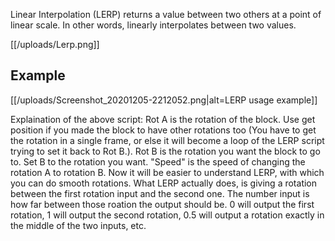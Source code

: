 Linear Interpolation (LERP) returns a value between two others at a point of linear scale. In other words, linearly interpolates between two values.

[[/uploads/Lerp.png]]

## Example

[[/uploads/Screenshot_20201205-2212052.png|alt=LERP usage example]]

Explaination of the above script: Rot A is the rotation of the block. Use get position if you made the block to have other rotations too (You have to get the rotation in a single frame, or else it will become a loop of the LERP script trying to set it back to Rot B.). Rot B is the rotation you want the block to go to. Set B to the rotation you want. "Speed" is the speed of changing the rotation A to rotation B. 
Now it will be easier to understand LERP, with which you can do smooth rotations.
What LERP actually does, is giving a rotation between the first rotation input and the second one. The number input is how far between those roation the output should be. 0 will output the first rotation, 1 will output the second rotation, 0.5 will output a rotation exactly in the middle of the two inputs, etc.